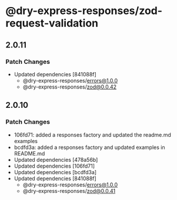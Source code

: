 # @dry-express-responses/zod-request-validation


## 2.0.11

### Patch Changes

- Updated dependencies [841088f]
  - @dry-express-responses/errors@1.0.0
  - @dry-express-responses/zod@0.0.42

## 2.0.10

### Patch Changes

- 106fd71: added a responses factory and updated the readme.md examples
- bcdfd3a: added a responses factory and updated examples in README.md
- Updated dependencies [478a56b]
- Updated dependencies [106fd71]
- Updated dependencies [bcdfd3a]
- Updated dependencies [841088f]
  - @dry-express-responses/errors@1.0.0
  - @dry-express-responses/zod@0.0.41

